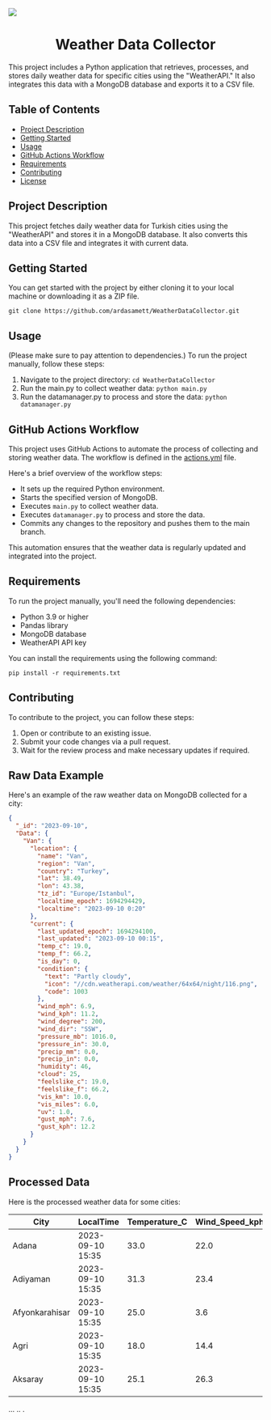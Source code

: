 ![](https://i.ibb.co/Wnyg61L/Blank-diagram.png)

<center>

# Weather Data Collector

</center>

This project includes a Python application that retrieves, processes, and stores daily weather data for specific cities using the "WeatherAPI." It also integrates this data with a MongoDB database and exports it to a CSV file.

## Table of Contents

- [Project Description](#project-description)
- [Getting Started](#getting-started)
- [Usage](#usage)
- [GitHub Actions Workflow](#github-actions-workflow)
- [Requirements](#requirements)
- [Contributing](#contributing)
- [License](#license)

## Project Description

This project fetches daily weather data for Turkish cities using the "WeatherAPI" and stores it in a MongoDB database. It also converts this data into a CSV file and integrates it with current data.

## Getting Started

You can get started with the project by either cloning it to your local machine or downloading it as a ZIP file.

```
git clone https://github.com/ardasamett/WeatherDataCollector.git
```

## Usage
(Please make sure to pay attention to dependencies.)
To run the project manually, follow these steps: 

1. Navigate to the project directory: `cd WeatherDataCollector`
2. Run the main.py to collect weather data: `python main.py`
3. Run the datamanager.py to process and store the data: `python datamanager.py`

## GitHub Actions Workflow

This project uses GitHub Actions to automate the process of collecting and storing weather data. The workflow is defined in the [actions.yml](.github/workflows/actions.yml) file.

Here's a brief overview of the workflow steps:

- It sets up the required Python environment.
- Starts the specified version of MongoDB.
- Executes `main.py` to collect weather data.
- Executes `datamanager.py` to process and store the data.
- Commits any changes to the repository and pushes them to the main branch.

This automation ensures that the weather data is regularly updated and integrated into the project.

## Requirements

To run the project manually, you'll need the following dependencies:

- Python 3.9 or higher
- Pandas library
- MongoDB database
- WeatherAPI API key

You can install the requirements using the following command:

```
pip install -r requirements.txt
```

## Contributing

To contribute to the project, you can follow these steps:

1. Open or contribute to an existing issue.
2. Submit your code changes via a pull request.
3. Wait for the review process and make necessary updates if required.

## Raw Data Example

Here's an example of the raw weather data on MongoDB collected for a city:

```json
{
  "_id": "2023-09-10",
  "Data": {
    "Van": {
      "location": {
        "name": "Van",
        "region": "Van",
        "country": "Turkey",
        "lat": 38.49,
        "lon": 43.38,
        "tz_id": "Europe/Istanbul",
        "localtime_epoch": 1694294429,
        "localtime": "2023-09-10 0:20"
      },
      "current": {
        "last_updated_epoch": 1694294100,
        "last_updated": "2023-09-10 00:15",
        "temp_c": 19.0,
        "temp_f": 66.2,
        "is_day": 0,
        "condition": {
          "text": "Partly cloudy",
          "icon": "//cdn.weatherapi.com/weather/64x64/night/116.png",
          "code": 1003
        },
        "wind_mph": 6.9,
        "wind_kph": 11.2,
        "wind_degree": 200,
        "wind_dir": "SSW",
        "pressure_mb": 1016.0,
        "pressure_in": 30.0,
        "precip_mm": 0.0,
        "precip_in": 0.0,
        "humidity": 46,
        "cloud": 25,
        "feelslike_c": 19.0,
        "feelslike_f": 66.2,
        "vis_km": 10.0,
        "vis_miles": 6.0,
        "uv": 1.0,
        "gust_mph": 7.6,
        "gust_kph": 12.2
      }
    }
  }
}
```

## Processed Data

Here is the processed weather data for some cities:

| City           | LocalTime        | Temperature_C | Wind_Speed_kph | Humidity | Condition |
| -------------- | ---------------- | ------------- | -------------- | -------- | --------- |
| Adana          | 2023-09-10 15:35 | 33.0          | 22.0           | 49       | Sunny     |
| Adiyaman       | 2023-09-10 15:35 | 31.3          | 23.4           | 11       | Sunny     |
| Afyonkarahisar | 2023-09-10 15:35 | 25.0          | 3.6            | 28       | Sunny     |
| Agri           | 2023-09-10 15:35 | 18.0          | 14.4           | 17       | Sunny     |
| Aksaray        | 2023-09-10 15:35 | 25.1          | 26.3           | 20       | Sunny     |

...
..
.
